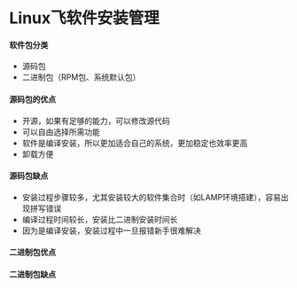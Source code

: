 # Linux飞软件安装管理

#### 软件包分类
* 源码包
* 二进制包（RPM包、系统默认包）

#### 源码包的优点
* 开源，如果有足够的能力，可以修改源代码
* 可以自由选择所需功能
* 软件是编译安装，所以更加适合自己的系统，更加稳定也效率更高
* 卸载方便

#### 源码包缺点
* 安装过程步骤较多，尤其安装较大的软件集合时（如LAMP环境搭建），容易出现拼写错误
* 编译过程时间较长，安装比二进制安装时间长
* 因为是编译安装，安装过程中一旦报错新手很难解决

#### 二进制包优点

#### 二进制包缺点